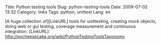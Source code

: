 Title: Python testing tools
Slug: python-testing-tools
Date: 2009-07-02 13:32
Category: links
Tags: python, unittest
Lang: en

[A huge collection of][LinkURL] tools for unittesting, creating mock objects, doing web or gui testing, coverage measurement and continuous integration.
[LinkURL]: http://pycheesecake.org/wiki/PythonTestingToolsTaxonomy